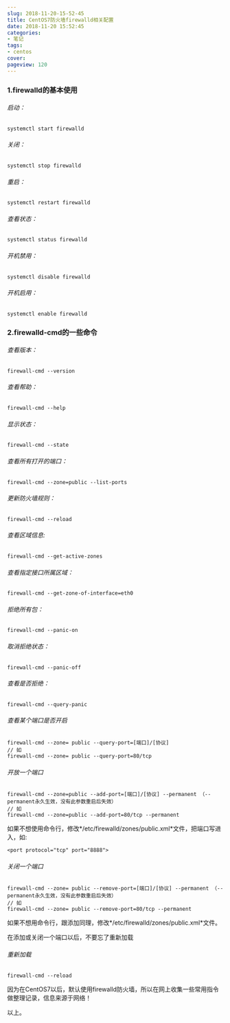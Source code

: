 ```yaml
---
slug: 2018-11-20-15-52-45
title: CentOS7防火墙firewalld相关配置 
date: 2018-11-20 15:52:45
categories:
- 笔记
tags:
- centos
cover: 
pageview: 120
---
```


### 1.firewalld的基本使用

###### 启动： 
```(BASE)
systemctl start firewalld
```

###### 关闭：
```(BASE)
systemctl stop firewalld
```

###### 重启：
```(BASE)
systemctl restart firewalld
```

###### 查看状态：
```(BASE)
systemctl status firewalld
```

###### 开机禁用：
```(BASE)
systemctl disable firewalld
```

###### 开机启用：
```(BASE)
systemctl enable firewalld
```

### 2.firewalld-cmd的一些命令

###### 查看版本：
```(BASE)
firewall-cmd --version
```

###### 查看帮助：
```(BASE)
firewall-cmd --help
```

###### 显示状态：
```(BASE)
firewall-cmd --state
```

###### 查看所有打开的端口：
```(BASE)
firewall-cmd --zone=public --list-ports
```

###### 更新防火墙规则：
```(BASE)
firewall-cmd --reload
```

###### 查看区域信息: 
```(BASE)
firewall-cmd --get-active-zones
```

###### 查看指定接口所属区域：
```(BASE)
firewall-cmd --get-zone-of-interface=eth0
```

###### 拒绝所有包：
```(BASE)
firewall-cmd --panic-on
```

###### 取消拒绝状态：
```(BASE)
firewall-cmd --panic-off
```

###### 查看是否拒绝：
```(BASE)
firewall-cmd --query-panic
```

###### 查看某个端口是否开启
```
firewall-cmd --zone= public --query-port=[端口]/[协议]
// 如
firewall-cmd --zone= public --query-port=80/tcp
```

###### 开放一个端口
```(BASE)
firewall-cmd --zone=public --add-port=[端口]/[协议] --permanent （--permanent永久生效，没有此参数重启后失效）
// 如
firewall-cmd --zone=public --add-port=80/tcp --permanent
```

如果不想使用命令行，修改*/etc/firewalld/zones/public.xml*文件，把端口写进入，如:

```
<port protocol="tcp" port="8888">
```

###### 关闭一个端口
```
firewall-cmd --zone= public --remove-port=[端口]/[协议] --permanent （--permanent永久生效，没有此参数重启后失效）
// 如
firewall-cmd --zone= public --remove-port=80/tcp --permanent
```

如果不想用命令行，跟添加同理，修改*/etc/firewalld/zones/public.xml*文件。

在添加或关闭一个端口以后，不要忘了重新加载

###### 重新加载
```
firewall-cmd --reload
```

因为在CentOS7以后，默认使用firewalld防火墙，所以在网上收集一些常用指令做整理记录，信息来源于网络！

以上。





